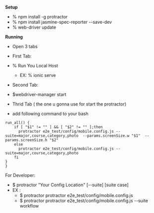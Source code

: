 **Setup**
- % npm install -g protractor
- % npm install jasmine-spec-reporter --save-dev
- % web-driver update

**Running**
- Open 3 tabs
- First Tab:
 - % Run You Local Host
 	- EX: % ionic serve
- Second Tab:
 - $webdriver-manager start

- Thrid Tab ( the one u gonna use for start the protractor)
- add following command to your bash
```
run_all() { 
	if [ "$1" != "" ] && [ "$2" != "" ];then
	  protractor e2e_test/config/mobile.config.js --suite=major,course,category,photo  --params.screenSize.w "$1"  --params.screenSize.h "$2" 
	else
	  protractor e2e_test/config/mobile.config.js --suite=major,course,category,photo 
	fi
}
}
 ```

For Developer:
 - $ protractor "Your Config Location" [--suite] [suite case]
  - EX :
  	- $ protractor protractor e2e_test/config/mobile.config.js
  	- $ protractor protractor e2e_test/config/mobile.config.js --suite workflow  
